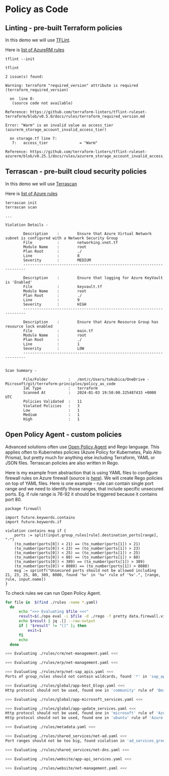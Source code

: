 # Policy as Code

## Linting - pre-built Terraform policies
In this demo we will use [TFLint](https://github.com/terraform-linters/tflint).

Here is [list of AzureRM rules](https://github.com/terraform-linters/tflint-ruleset-azurerm/blob/master/docs/README.md)

```
tflint --init

tflint

2 issue(s) found:

Warning: terraform "required_version" attribute is required (terraform_required_version)

  on  line 0:
   (source code not available)

Reference: https://github.com/terraform-linters/tflint-ruleset-terraform/blob/v0.5.0/docs/rules/terraform_required_version.md

Error: "Warm" is an invalid value as access_tier (azurerm_storage_account_invalid_access_tier)

  on storage.tf line 7:
   7:   access_tier              = "Warm"

Reference: https://github.com/terraform-linters/tflint-ruleset-azurerm/blob/v0.25.1/docs/rules/azurerm_storage_account_invalid_access_tier.md
```

## Terrascan - pre-built cloud security policies
In this demo we will use [Terrascan](https://runterrascan.io/docs/getting-started/)

Here is [list of Azure rules](https://runterrascan.io/docs/policies/azure/)

```
terrascan init
terrascan scan

...

Violation Details -

        Description    :        Ensure that Azure Virtual Network subnet is configured with a Network Security Group
        File           :        networking.vnet.tf
        Module Name    :        root
        Plan Root      :        ./
        Line           :        8
        Severity       :        MEDIUM
        -----------------------------------------------------------------------

        Description    :        Ensure that logging for Azure KeyVault is 'Enabled'
        File           :        keyvault.tf
        Module Name    :        root
        Plan Root      :        ./
        Line           :        9
        Severity       :        HIGH
        -----------------------------------------------------------------------

        Description    :        Ensure that Azure Resource Group has resource lock enabled
        File           :        main.tf
        Module Name    :        root
        Plan Root      :        ./
        Line           :        1
        Severity       :        LOW
        -----------------------------------------------------------------------


Scan Summary -

        File/Folder         :   /mnt/c/Users/tokubica/OneDrive - Microsoft/git/terraform-principles/policy_as_code
        IaC Type            :   terraform
        Scanned At          :   2024-01-03 19:50:00.325487433 +0000 UTC
        Policies Validated  :   11
        Violated Policies   :   3
        Low                 :   1
        Medium              :   1
        High                :   1
```

## Open Policy Agent - custom policies
Advanced solutions often use [Open Policy Agent](https://www.openpolicyagent.org/) and Rego language. This applies often to Kubernetes policies (Azure Policy for Kubernetes, Palo Alto Prisma), but pretty much for anything else including Terraform, YAML or JSON files. Terrascan policies are also written in Rego.

Here is my example from abstraction that is using YAML files to configure firewall rules on Azure firewall (source is [here](https://github.com/tkubica12/tf-azure-firewall-rules.git)). We will create Rego policies on top of YAML files. Here is one example - rule can contain single port range and we need to identify those ranges, that include specific unsecured ports. Eg. if rule range is 76-92 it should be triggered because it contains port 80.

```
package firewall

import future.keywords.contains
import future.keywords.if

violation contains msg if {
    ports := split(input.group_rules[rule].destination_ports[range], "-")
	(to_number(ports[0]) < 21) == (to_number(ports[1]) > 21)
    (to_number(ports[0]) < 23) == (to_number(ports[1]) > 23)
    (to_number(ports[0]) < 25) == (to_number(ports[1]) > 25)
    (to_number(ports[0]) < 80) == (to_number(ports[1]) > 80)
    (to_number(ports[0]) < 389) == (to_number(ports[1]) > 389)
    (to_number(ports[0]) < 8080) == (to_number(ports[1]) > 8080)
	msg := sprintf("Unsecured ports should not be allowed including 21, 23, 25, 80, 389, 8080, found '%v' in '%v' rule of '%v'.", [range, rule, input.name])
}
```

To check rules we can run Open Policy Agent.

```bash
for file in  $(find ./rules -name *.yaml)
  do
      echo ">>> Evaluating $file <<<"
      result=$(./opa eval -i $file -d ./rego -f pretty data.firewall.violation)
      echo $result | jq .[] --raw-output
      if [ "$result" != "[]" ]; then
          exit=1
      fi
      echo
  done

>>> Evaluating ./rules/crm/net-management.yaml <<<

>>> Evaluating ./rules/erp/net-management.yaml <<<

>>> Evaluating ./rules/erp/net-sap_apis.yaml <<<
Ports of group_rules should not contain wildcards, found '*' in 'sap_apis' rule of 'SAP APIs'.

>>> Evaluating ./rules/global/app-best_blogs.yaml <<<
Http protocol should not be used, found one in 'community' rule of 'Best blogs'.

>>> Evaluating ./rules/global/app-microsoft_services.yaml <<<

>>> Evaluating ./rules/global/app-update_services.yaml <<<
Http protocol should not be used, found one in 'microsoft' rule of 'Azure services'.
Http protocol should not be used, found one in 'ubuntu' rule of 'Azure services'.

>>> Evaluating ./rules/metadata.yaml <<<

>>> Evaluating ./rules/shared_services/net-ad.yaml <<<
Port ranges should not be too big, found violation in 'ad_services_groups' rule of 'Active Directory services'.

>>> Evaluating ./rules/shared_services/net-dns.yaml <<<

>>> Evaluating ./rules/website/app-api_services.yaml <<<

>>> Evaluating ./rules/website/net-management.yaml <<<
```



